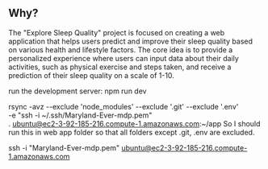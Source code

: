 ## Why?

The "Explore Sleep Quality" project is focused on creating a web application that helps users predict and improve their sleep quality based on various health and lifestyle factors. The core idea is to provide a personalized experience where users can input data about their daily activities, such as physical exercise and steps taken, and receive a prediction of their sleep quality on a scale of 1-10.

run the development server:
    npm run dev

<!-- ## Learned? -->


rsync -avz --exclude 'node_modules' --exclude '.git' --exclude '.env' \
-e "ssh -i ~/.ssh/Maryland-Ever-mdp.pem" \
. ubuntu@ec2-3-92-185-216.compute-1.amazonaws.com:~/app So I should run this in web app folder so that all folders except .git, .env are excluded.

ssh -i "Maryland-Ever-mdp.pem" ubuntu@ec2-3-92-185-216.compute-1.amazonaws.com